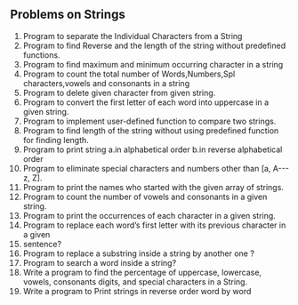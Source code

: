 ## Problems on Strings
1. Program to separate the Individual Characters from a String
2. Program to find Reverse and the length of the string without predefined
functions.
3. Program to find maximum and minimum occurring character in a string
4. Program to count the total number of Words,Numbers,Spl characters,vowels
and consonants in a string
5. Program to delete given character from given string.
6. Program to convert the first letter of each word into uppercase in a given
string.
7. Program to implement user-defined function to compare two strings.
8. Program to find length of the string without using predefined function for
finding length.
9. Program to print string
a.in alphabetical order
b.in reverse alphabetical order
10. Program to eliminate special characters and numbers other than [a, A---z, Z].
11. Program to print the names who started with the given array of strings.
12. Program to count the number of vowels and consonants in a given string.
13. Program to print the occurrences of each character in a given string.
14. Program to replace each word’s first letter with its previous character in a
given
15. sentence?
16. Program to replace a substring inside a string by another one ?
17. Program to search a word inside a string?
18. Write a program to find the percentage of uppercase, lowercase, vowels,
consonants digits, and special characters in a String.
19. Write a program to Print strings in reverse order word by word
